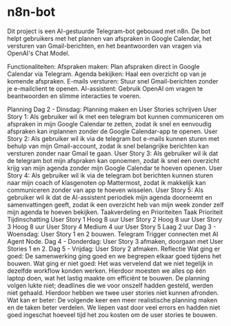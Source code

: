 # n8n-bot

Dit project is een AI-gestuurde Telegram-bot gebouwd met n8n. De bot helpt gebruikers met het plannen van afspraken in Google Calendar, het versturen van Gmail-berichten, en het beantwoorden van vragen via OpenAI's Chat Model.

Functionaliteiten:
Afspraken maken: Plan afspraken direct in Google Calendar via Telegram.
Agenda bekijken: Haal een overzicht op van je komende afspraken.
E-mails versturen: Stuur snel Gmail-berichten zonder je e-mailclient te openen.
AI-assistent: Gebruik OpenAI om vragen te beantwoorden en slimme interacties te voeren.

Planning
Dag 2 - Dinsdag:
Planning maken en User Stories schrijven
User Story 1: Als gebruiker wil ik met een telegram bot kunnen communiceren om afspraken in mijn Google Calendar te zetten, zodat ik snel en eenvoudig afspraken kan inplannen zonder de Google Calendar-app te openen.
User Story 2: Als gebruiker wil ik via de telegram bot e-mails kunnen sturen met behulp van mijn Gmail-account, zodat ik snel belangrijke berichten kan versturen zonder naar Gmail te gaan.
User Story 3: Als gebruiker wil ik dat de telegram bot mijn afspraken kan opnoemen, zodat ik snel een overzicht krijg van mijn agenda zonder mijn Google Calendar te hoeven openen.
User Story 4: Als gebruiker wil ik via de telegram bot berichten kunnen sturen naar mijn coach of klasgenoten op Mattermost, zodat ik makkelijk kan communiceren zonder van app te hoeven wisselen.
User Story 5: Als gebruiker wil ik dat de AI-assistent periodiek mijn agenda doorneemt en samenvattingen geeft, zodat ik een overzicht heb van mijn week zonder zelf mijn agenda te hoeven bekijken.
Taakverdeling en Prioriteiten
Taak	Prioriteit	Tijdinschatting
User Story 1	Hoog	8 uur
User Story 2	Hoog	8 uur
User Story 3	Hoog	8 uur
User Story 4	Medium	4 uur
User Story 5	Laag	2 uur
Dag 3 - Woensdag:
User Story 1 en 2 bouwen.
Telegram Trigger connecten met AI Agent Node.
Dag 4 - Donderdag:
User Story 3 afmaken, doorgaan met User Stories 1 en 2.
Dag 5 - Vrijdag:
User Story 2 afmaken.
Reflectie
Wat ging er goed:
De samenwerking ging goed en we begrepen elkaar goed tijdens het bouwen.
Wat ging er niet goed:
Het was vervelend dat we niet tegelijk in dezelfde workflow konden werken. Hierdoor moesten we alles op één laptop doen, wat het lastig maakte om efficiënt te bouwen.
De planning volgen lukte niet; deadlines die we voor onszelf hadden gesteld, werden niet gehaald. Hierdoor hebben we twee user stories niet kunnen afronden.
Wat kan er beter:
De volgende keer een meer realistische planning maken en de taken beter verdelen.
We liepen vast door veel errors en hadden niet goed ingeschat hoeveel tijd het zou kosten om de user stories te bouwen.

